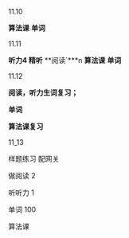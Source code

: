 11.10

   **算法课**   **单词**



11.11

**听力4 精听**    **阅读`***n   **算法课**  **单词**



11.12

**阅读，听力生词复习；** 

**单词**

**算法课复习**



11_13

样题练习   配网关

做阅读  2

听听力  1

单词      100

算法课
